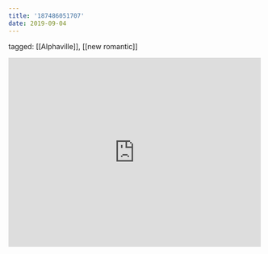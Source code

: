 ```yaml
---
title: '187486051707'
date: 2019-09-04
---
```

tagged: [[Alphaville]], [[new romantic]]
<iframe allow="accelerometer; autoplay; clipboard-write; encrypted-media; gyroscope; picture-in-picture" allowfullscreen="" frameborder="0" height="375" id="youtube_iframe" src="https://www.youtube.com/embed/mO3IEDRsP2Q?feature=oembed&amp;enablejsapi=1&amp;origin=https://safe.txmblr.com&amp;wmode=opaque" width="500"></iframe>
